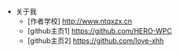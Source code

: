 * 关于我
  * [作者学校] http://www.ntqxzx.cn
  * [github主页1] https://github.com/HERO-WPC
  * [github主页2] https://github.com/love-xhh

